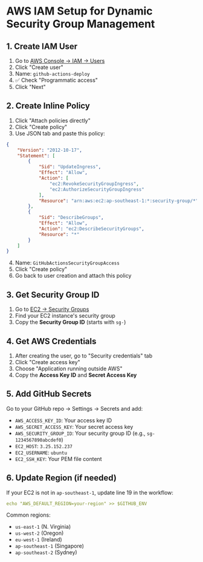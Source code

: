 # AWS IAM Setup for Dynamic Security Group Management

## 1. Create IAM User

1. Go to [AWS Console → IAM → Users](https://console.aws.amazon.com/iam/home#/users)
2. Click "Create user"
3. Name: `github-actions-deploy`
4. ✅ Check "Programmatic access"
5. Click "Next"

## 2. Create Inline Policy

1. Click "Attach policies directly"
2. Click "Create policy"
3. Use JSON tab and paste this policy:

```json
{
    "Version": "2012-10-17",
    "Statement": [
        {
            "Sid": "UpdateIngress",
            "Effect": "Allow",
            "Action": [
                "ec2:RevokeSecurityGroupIngress",
                "ec2:AuthorizeSecurityGroupIngress"
            ],
            "Resource": "arn:aws:ec2:ap-southeast-1:*:security-group/*"
        },
        {
            "Sid": "DescribeGroups",
            "Effect": "Allow",
            "Action": "ec2:DescribeSecurityGroups",
            "Resource": "*"
        }
    ]
}
```

4. Name: `GitHubActionsSecurityGroupAccess`
5. Click "Create policy"
6. Go back to user creation and attach this policy

## 3. Get Security Group ID

1. Go to [EC2 → Security Groups](https://console.aws.amazon.com/ec2/v2/home#SecurityGroups:)
2. Find your EC2 instance's security group
3. Copy the **Security Group ID** (starts with `sg-`)

## 4. Get AWS Credentials

1. After creating the user, go to "Security credentials" tab
2. Click "Create access key"
3. Choose "Application running outside AWS"
4. Copy the **Access Key ID** and **Secret Access Key**

## 5. Add GitHub Secrets

Go to your GitHub repo → Settings → Secrets and add:

- `AWS_ACCESS_KEY_ID`: Your access key ID
- `AWS_SECRET_ACCESS_KEY`: Your secret access key  
- `AWS_SECURITY_GROUP_ID`: Your security group ID (e.g., `sg-1234567890abcdef0`)
- `EC2_HOST`: `3.25.152.237`
- `EC2_USERNAME`: `ubuntu`
- `EC2_SSH_KEY`: Your PEM file content

## 6. Update Region (if needed)

If your EC2 is not in `ap-southeast-1`, update line 19 in the workflow:
```yaml
echo "AWS_DEFAULT_REGION=your-region" >> $GITHUB_ENV
```

Common regions:
- `us-east-1` (N. Virginia)
- `us-west-2` (Oregon)  
- `eu-west-1` (Ireland)
- `ap-southeast-1` (Singapore)
- `ap-southeast-2` (Sydney)
